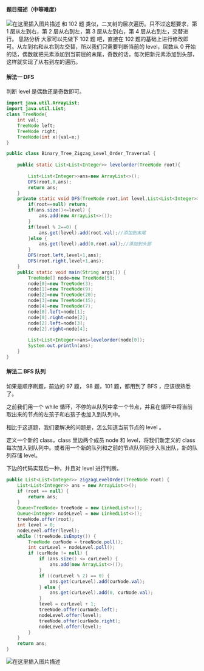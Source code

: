 ﻿#### 题目描述（中等难度）
![在这里插入图片描述](https://img-blog.csdnimg.cn/2020061921290765.png)
和 102 题 类似，二叉树的层次遍历。只不过这题要求，第 1 层从左到右，第 2 层从右到左，第 3 层从左到右，第 4 层从右到左，交替进行。
思路分析
大家可以先做下 102 题 吧，直接在 102 题的基础上进行修改即可。从左到右和从右到左交替，所以我们只需要判断当前的 level，层数从 0 开始的话，偶数就把元素添加到当前层的末尾，奇数的话，每次把新元素添加到头部，这样就实现了从右到左的遍历。

#### 解法一 DFS
判断 level 是偶数还是奇数即可。
```java
import java.util.ArrayList;
import java.util.List;
class TreeNode{
	int val;
	TreeNode left;
	TreeNode right;
	TreeNode(int x){val=x;}
}

public class Binary_Tree_Zigzag_Level_Order_Traversal {
	
	public static List<List<Integer>> levelorder(TreeNode root){
		
		List<List<Integer>>ans=new ArrayList<>();
		DFS(root,0,ans);
		return ans;
	}
	private static void DFS(TreeNode root,int level,List<List<Integer>>ans) {
		if(root==null) return;
		if(ans.size()<=level) {
			ans.add(new ArrayList<>());
		}
		if(level % 2==0) {
			ans.get(level).add(root.val);//添加到末尾
		}else {
			ans.get(level).add(0,root.val);//添加到头部
		}
		DFS(root.left,level+1,ans);
		DFS(root.right,level+1,ans);
	}
	public static void main(String args[]) {
		TreeNode[] node=new TreeNode[5];
		node[0]=new TreeNode(3);
		node[1]=new TreeNode(9);
		node[2]=new TreeNode(20);
		node[3]=new TreeNode(15);
		node[4]=new TreeNode(7);
		node[0].left=node[1];
		node[0].right=node[2];
		node[2].left=node[3];
		node[2].right=node[4];
		
		List<List<Integer>>ans=levelorder(node[0]);
		System.out.println(ans);
	}
}
```

#### 解法二 BFS 队列
如果是顺序刷题，前边的 97 题， 98 题，101 题，都用到了 BFS ，应该很熟悉了。

之前我们用一个 while 循环，不停的从队列中拿一个节点，并且在循环中将当前取出来的节点的左孩子和右孩子也加入到队列中。

相比于这道题，我们要解决的问题是，怎么知道当前节点的 level 。

定义一个新的 class，class 里边两个成员 node 和 level，将我们新定义的 class 每次加入到队列中。或者用一个新的队列和之前的节点队列同步入队出队，新的队列存储 level。

下边的代码实现后一种，并且对 level 进行判断。

```java
public List<List<Integer>> zigzagLevelOrder(TreeNode root) {
    List<List<Integer>> ans = new ArrayList<>();
    if (root == null) {
        return ans;
    }
    Queue<TreeNode> treeNode = new LinkedList<>();
    Queue<Integer> nodeLevel = new LinkedList<>();
    treeNode.offer(root);
    int level = 0;
    nodeLevel.offer(level);
    while (!treeNode.isEmpty()) {
        TreeNode curNode = treeNode.poll();
        int curLevel = nodeLevel.poll();
        if (curNode != null) {
            if (ans.size() <= curLevel) {
                ans.add(new ArrayList<>());
            }
            if ((curLevel % 2) == 0) {
                ans.get(curLevel).add(curNode.val);
            } else {
                ans.get(curLevel).add(0, curNode.val);
            }
            level = curLevel + 1;
            treeNode.offer(curNode.left);
            nodeLevel.offer(level);
            treeNode.offer(curNode.right);
            nodeLevel.offer(level);
        }
    }
    return ans;
}
```
![在这里插入图片描述](https://img-blog.csdnimg.cn/2020061921305657.jpg#pic_center)
